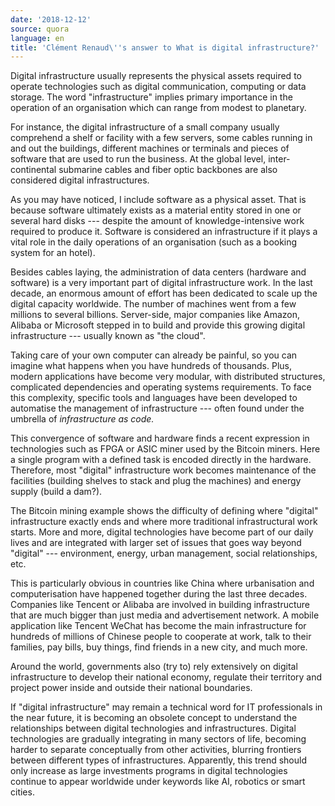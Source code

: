 ```yaml
---
date: '2018-12-12'
source: quora
language: en
title: 'Clément Renaud\''s answer to What is digital infrastructure?'
---
```


Digital infrastructure usually represents the physical assets required
to operate technologies such as digital communication, computing or data
storage. The word "infrastructure" implies primary importance in the
operation of an organisation which can range from modest to planetary.

For instance, the digital infrastructure of a small company usually
comprehend a shelf or facility with a few servers, some cables running
in and out the buildings, different machines or terminals and pieces of
software that are used to run the business. At the global level,
inter-continental submarine cables and fiber optic backbones are also
considered digital infrastructures.

As you may have noticed, I include software as a physical asset. That is
because software ultimately exists as a material entity stored in one or
several hard disks --- despite the amount of knowledge-intensive work
required to produce it. Software is considered an infrastructure if it
plays a vital role in the daily operations of an organisation (such as a
booking system for an hotel).

Besides cables laying, the administration of data centers (hardware and
software) is a very important part of digital infrastructure work. In
the last decade, an enormous amount of effort has been dedicated to
scale up the digital capacity worldwide. The number of machines went
from a few millions to several billions. Server-side, major companies
like Amazon, Alibaba or Microsoft stepped in to build and provide this
growing digital infrastructure --- usually known as "the cloud".

Taking care of your own computer can already be painful, so you can
imagine what happens when you have hundreds of thousands. Plus, modern
applications have become very modular, with distributed structures,
complicated dependencies and operating systems requirements. To face
this complexity, specific tools and languages have been developed to
automatise the management of infrastructure --- often found under the
umbrella of *infrastructure as code.*

This convergence of software and hardware finds a recent expression in
technologies such as FPGA or ASIC miner used by the Bitcoin miners. Here
a single program with a defined task is encoded directly in the
hardware. Therefore, most "digital" infrastructure work becomes
maintenance of the facilities (building shelves to stack and plug the
machines) and energy supply (build a dam?).

The Bitcoin mining example shows the difficulty of defining where
"digital" infrastructure exactly ends and where more traditional
infrastructural work starts. More and more, digital technologies have
become part of our daily lives and are integrated with larger set of
issues that goes way beyond "digital" --- environment, energy, urban
management, social relationships, etc.

This is particularly obvious in countries like China where urbanisation
and computerisation have happened together during the last three
decades. Companies like Tencent or Alibaba are involved in building
infrastructure that are much bigger than just media and advertisement
network. A mobile application like Tencent WeChat has become the main
infrastructure for hundreds of millions of Chinese people to cooperate
at work, talk to their families, pay bills, buy things, find friends in
a new city, and much more.

Around the world, governments also (try to) rely extensively on digital
infrastructure to develop their national economy, regulate their
territory and project power inside and outside their national
boundaries.

If "digital infrastructure" may remain a technical word for IT
professionals in the near future, it is becoming an obsolete concept to
understand the relationships between digital technologies and
infrastructures. Digital technologies are gradually integrating in many
sectors of life, becoming harder to separate conceptually from other
activities, blurring frontiers between different types of
infrastructures. Apparently, this trend should only increase as large
investments programs in digital technologies continue to appear
worldwide under keywords like AI, robotics or smart cities.
